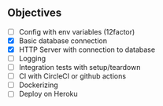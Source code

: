 ## Objectives

* [ ] Config with env variables (12factor)
* [x] Basic database connection
* [x] HTTP Server with connection to database
* [ ] Logging
* [ ] Integration tests with setup/teardown
* [ ] CI with CircleCI or github actions
* [ ] Dockerizing
* [ ] Deploy on Heroku